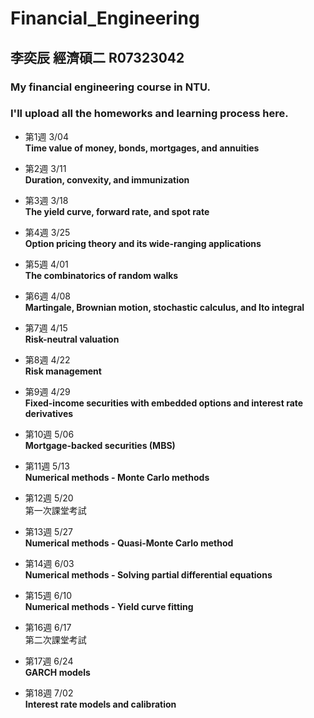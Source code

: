 # Financial_Engineering

## 李奕辰 經濟碩二 R07323042

### My financial engineering course in NTU. 
### I'll upload all the homeworks and learning process here.

* 第1週	3/04 	
**Time value of money, bonds, mortgages, and annuities**

* 第2週	3/11 	
**Duration, convexity, and immunization**  	
* 第3週	3/18 	
**The yield curve, forward rate, and spot rate**  	
* 第4週	3/25 	
**Option pricing theory and its wide-ranging applications**  	
* 第5週	4/01 	
**The combinatorics of random walks**  	
* 第6週	4/08 	
**Martingale, Brownian motion, stochastic calculus, and Ito integral**  	
* 第7週	4/15 	
**Risk-neutral valuation**  	
* 第8週	4/22 	
**Risk management**  	
* 第9週	4/29 	
**Fixed-income securities with embedded options and interest rate derivatives**  	
* 第10週	5/06 	
**Mortgage-backed securities (MBS)** 	
* 第11週	5/13 	
**Numerical methods - Monte Carlo methods** 	
* 第12週	5/20 	
第一次課堂考試  	
* 第13週	5/27 	
**Numerical methods - Quasi-Monte Carlo method** 	
* 第14週	6/03 	
**Numerical methods - Solving partial differential equations**  	
* 第15週	6/10 	
**Numerical methods - Yield curve fitting**  	
* 第16週	6/17 	
第二次課堂考試  	
* 第17週	6/24 	
**GARCH models**  	
* 第18週	7/02 	
**Interest rate models and calibration**  	

